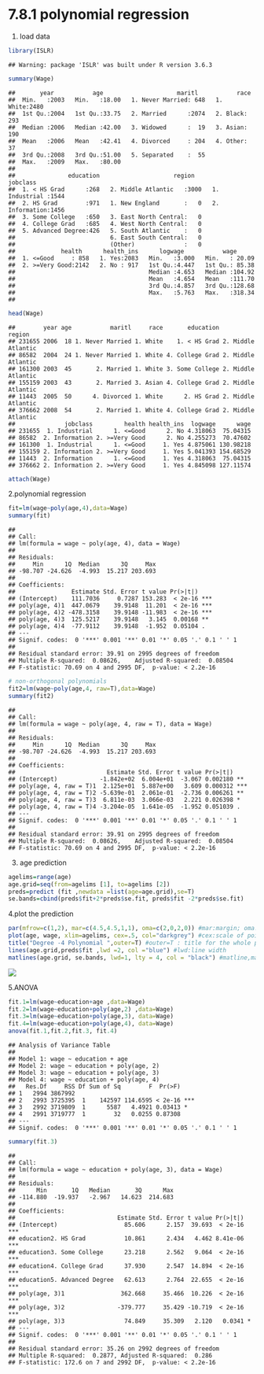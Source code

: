 7.8.1 polynomial regression
================

1.  load data

``` r
library(ISLR)
```

    ## Warning: package 'ISLR' was built under R version 3.6.3

``` r
summary(Wage)
```

    ##       year           age                     maritl           race     
    ##  Min.   :2003   Min.   :18.00   1. Never Married: 648   1. White:2480  
    ##  1st Qu.:2004   1st Qu.:33.75   2. Married      :2074   2. Black: 293  
    ##  Median :2006   Median :42.00   3. Widowed      :  19   3. Asian: 190  
    ##  Mean   :2006   Mean   :42.41   4. Divorced     : 204   4. Other:  37  
    ##  3rd Qu.:2008   3rd Qu.:51.00   5. Separated    :  55                  
    ##  Max.   :2009   Max.   :80.00                                          
    ##                                                                        
    ##               education                     region               jobclass   
    ##  1. < HS Grad      :268   2. Middle Atlantic   :3000   1. Industrial :1544  
    ##  2. HS Grad        :971   1. New England       :   0   2. Information:1456  
    ##  3. Some College   :650   3. East North Central:   0                        
    ##  4. College Grad   :685   4. West North Central:   0                        
    ##  5. Advanced Degree:426   5. South Atlantic    :   0                        
    ##                           6. East South Central:   0                        
    ##                           (Other)              :   0                        
    ##             health      health_ins      logwage           wage       
    ##  1. <=Good     : 858   1. Yes:2083   Min.   :3.000   Min.   : 20.09  
    ##  2. >=Very Good:2142   2. No : 917   1st Qu.:4.447   1st Qu.: 85.38  
    ##                                      Median :4.653   Median :104.92  
    ##                                      Mean   :4.654   Mean   :111.70  
    ##                                      3rd Qu.:4.857   3rd Qu.:128.68  
    ##                                      Max.   :5.763   Max.   :318.34  
    ## 

``` r
head(Wage)
```

    ##        year age           maritl     race       education             region
    ## 231655 2006  18 1. Never Married 1. White    1. < HS Grad 2. Middle Atlantic
    ## 86582  2004  24 1. Never Married 1. White 4. College Grad 2. Middle Atlantic
    ## 161300 2003  45       2. Married 1. White 3. Some College 2. Middle Atlantic
    ## 155159 2003  43       2. Married 3. Asian 4. College Grad 2. Middle Atlantic
    ## 11443  2005  50      4. Divorced 1. White      2. HS Grad 2. Middle Atlantic
    ## 376662 2008  54       2. Married 1. White 4. College Grad 2. Middle Atlantic
    ##              jobclass         health health_ins  logwage      wage
    ## 231655  1. Industrial      1. <=Good      2. No 4.318063  75.04315
    ## 86582  2. Information 2. >=Very Good      2. No 4.255273  70.47602
    ## 161300  1. Industrial      1. <=Good     1. Yes 4.875061 130.98218
    ## 155159 2. Information 2. >=Very Good     1. Yes 5.041393 154.68529
    ## 11443  2. Information      1. <=Good     1. Yes 4.318063  75.04315
    ## 376662 2. Information 2. >=Very Good     1. Yes 4.845098 127.11574

``` r
attach(Wage)
```

2.polynomial regression

``` r
fit=lm(wage~poly(age,4),data=Wage)
summary(fit)
```

    ## 
    ## Call:
    ## lm(formula = wage ~ poly(age, 4), data = Wage)
    ## 
    ## Residuals:
    ##     Min      1Q  Median      3Q     Max 
    ## -98.707 -24.626  -4.993  15.217 203.693 
    ## 
    ## Coefficients:
    ##                Estimate Std. Error t value Pr(>|t|)    
    ## (Intercept)    111.7036     0.7287 153.283  < 2e-16 ***
    ## poly(age, 4)1  447.0679    39.9148  11.201  < 2e-16 ***
    ## poly(age, 4)2 -478.3158    39.9148 -11.983  < 2e-16 ***
    ## poly(age, 4)3  125.5217    39.9148   3.145  0.00168 ** 
    ## poly(age, 4)4  -77.9112    39.9148  -1.952  0.05104 .  
    ## ---
    ## Signif. codes:  0 '***' 0.001 '**' 0.01 '*' 0.05 '.' 0.1 ' ' 1
    ## 
    ## Residual standard error: 39.91 on 2995 degrees of freedom
    ## Multiple R-squared:  0.08626,    Adjusted R-squared:  0.08504 
    ## F-statistic: 70.69 on 4 and 2995 DF,  p-value: < 2.2e-16

``` r
# non-orthogonal polynomials
fit2=lm(wage~poly(age,4, raw=T),data=Wage)
summary(fit2)
```

    ## 
    ## Call:
    ## lm(formula = wage ~ poly(age, 4, raw = T), data = Wage)
    ## 
    ## Residuals:
    ##     Min      1Q  Median      3Q     Max 
    ## -98.707 -24.626  -4.993  15.217 203.693 
    ## 
    ## Coefficients:
    ##                          Estimate Std. Error t value Pr(>|t|)    
    ## (Intercept)            -1.842e+02  6.004e+01  -3.067 0.002180 ** 
    ## poly(age, 4, raw = T)1  2.125e+01  5.887e+00   3.609 0.000312 ***
    ## poly(age, 4, raw = T)2 -5.639e-01  2.061e-01  -2.736 0.006261 ** 
    ## poly(age, 4, raw = T)3  6.811e-03  3.066e-03   2.221 0.026398 *  
    ## poly(age, 4, raw = T)4 -3.204e-05  1.641e-05  -1.952 0.051039 .  
    ## ---
    ## Signif. codes:  0 '***' 0.001 '**' 0.01 '*' 0.05 '.' 0.1 ' ' 1
    ## 
    ## Residual standard error: 39.91 on 2995 degrees of freedom
    ## Multiple R-squared:  0.08626,    Adjusted R-squared:  0.08504 
    ## F-statistic: 70.69 on 4 and 2995 DF,  p-value: < 2.2e-16

3.  age prediction

``` r
agelims=range(age)
age.grid=seq(from=agelims [1], to=agelims [2])
preds=predict (fit ,newdata =list(age=age.grid),se=T)
se.bands=cbind(preds$fit+2*preds$se.fit, preds$fit -2*preds$se.fit)
```

4.plot the prediction

``` r
par(mfrow=c(1,2), mar=c(4.5,4.5,1,1), oma=c(2,0,2,0)) #mar:margin; oma:outmargin
plot(age, wage, xlim=agelims, cex=.5, col="darkgrey") #cex:scale of points
title("Degree -4 Polynomial ",outer=T) #outer=T : title for the whole picture
lines(age.grid,preds$fit ,lwd =2, col ="blue") #lwd:line width
matlines(age.grid, se.bands, lwd=1, lty = 4, col = "black") #matline,matplot, matpoints: plot tthe columns of one matrix against the columns of another #lty:line type
```

![](7.8.1-polynomial-regression_files/figure-gfm/unnamed-chunk-4-1.png)<!-- -->

5.ANOVA

``` r
fit.1=lm(wage~education+age ,data=Wage)
fit.2=lm(wage~education+poly(age,2) ,data=Wage)
fit.3=lm(wage~education+poly(age,3), data=Wage)
fit.4=lm(wage~education+poly(age,4), data=Wage)
anova(fit.1,fit.2,fit.3, fit.4)
```

    ## Analysis of Variance Table
    ## 
    ## Model 1: wage ~ education + age
    ## Model 2: wage ~ education + poly(age, 2)
    ## Model 3: wage ~ education + poly(age, 3)
    ## Model 4: wage ~ education + poly(age, 4)
    ##   Res.Df     RSS Df Sum of Sq        F  Pr(>F)    
    ## 1   2994 3867992                                  
    ## 2   2993 3725395  1    142597 114.6595 < 2e-16 ***
    ## 3   2992 3719809  1      5587   4.4921 0.03413 *  
    ## 4   2991 3719777  1        32   0.0255 0.87308    
    ## ---
    ## Signif. codes:  0 '***' 0.001 '**' 0.01 '*' 0.05 '.' 0.1 ' ' 1

``` r
summary(fit.3)
```

    ## 
    ## Call:
    ## lm(formula = wage ~ education + poly(age, 3), data = Wage)
    ## 
    ## Residuals:
    ##      Min       1Q   Median       3Q      Max 
    ## -114.880  -19.937   -2.967   14.623  214.683 
    ## 
    ## Coefficients:
    ##                             Estimate Std. Error t value Pr(>|t|)    
    ## (Intercept)                   85.606      2.157  39.693  < 2e-16 ***
    ## education2. HS Grad           10.861      2.434   4.462 8.41e-06 ***
    ## education3. Some College      23.218      2.562   9.064  < 2e-16 ***
    ## education4. College Grad      37.930      2.547  14.894  < 2e-16 ***
    ## education5. Advanced Degree   62.613      2.764  22.655  < 2e-16 ***
    ## poly(age, 3)1                362.668     35.466  10.226  < 2e-16 ***
    ## poly(age, 3)2               -379.777     35.429 -10.719  < 2e-16 ***
    ## poly(age, 3)3                 74.849     35.309   2.120   0.0341 *  
    ## ---
    ## Signif. codes:  0 '***' 0.001 '**' 0.01 '*' 0.05 '.' 0.1 ' ' 1
    ## 
    ## Residual standard error: 35.26 on 2992 degrees of freedom
    ## Multiple R-squared:  0.2877, Adjusted R-squared:  0.286 
    ## F-statistic: 172.6 on 7 and 2992 DF,  p-value: < 2.2e-16
